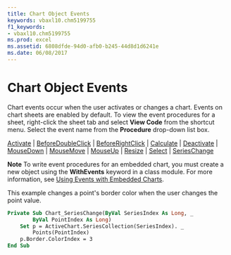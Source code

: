 ```yaml
---
title: Chart Object Events
keywords: vbaxl10.chm5199755
f1_keywords:
- vbaxl10.chm5199755
ms.prod: excel
ms.assetid: 6808dfde-94d0-afb0-b245-44d8d1d6241e
ms.date: 06/08/2017
---
```



# Chart Object Events

Chart events occur when the user activates or changes a chart. Events on chart sheets are enabled by default. To view the event procedures for a sheet, right-click the sheet tab and select  **View Code** from the shortcut menu. Select the event name from the **Procedure** drop-down list box.

[Activate](chart-activate-event-excel.md) | 
[BeforeDoubleClick](chart-beforedoubleclick-event-excel.md) | 
[BeforeRightClick](chart-beforerightclick-event-excel.md) | 
[Calculate](chart-calculate-event-excel.md) | 
[Deactivate](chart-deactivate-event-excel.md) | 
[MouseDown](chart-mousedown-event-excel.md) | 
[MouseMove](chart-mousemove-event-excel.md) | 
[MouseUp](chart-mouseup-event-excel.md) | 
[Resize](chart-resize-event-excel.md) | 
[Select](chart-select-event-excel.md) | 
[SeriesChange](chart-serieschange-event-excel.md)

 **Note**  To write event procedures for an embedded chart, you must create a new object using the  **WithEvents** keyword in a class module. For more information, see [Using Events with Embedded Charts](using-events-with-embedded-charts.md).

This example changes a point's border color when the user changes the point value.



```vb
Private Sub Chart_SeriesChange(ByVal SeriesIndex As Long, _ 
        ByVal PointIndex As Long) 
    Set p = ActiveChart.SeriesCollection(SeriesIndex). _ 
        Points(PointIndex) 
    p.Border.ColorIndex = 3 
End Sub
```


